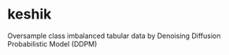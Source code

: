 # keshik
Oversample class imbalanced tabular data by Denoising Diffusion Probabilistic Model (DDPM)
